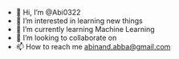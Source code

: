 - 👋 Hi, I’m @Abi0322
- 👀 I’m interested in learning new things
- 🌱 I’m currently learning Machine Learning
- 💞️ I’m looking to collaborate on 
- 📫 How to reach me abinand.abba@gmail.com

